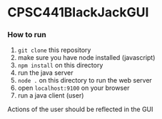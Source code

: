 # CPSC441BlackJackGUI

### How to run

1) `git clone` this repository
2) make sure you have node installed (javascript)
3) `npm install` on this directory
4) run the java server
5) `node .` on this directory to run the web server
6) open `localhost:9100` on your browser
7) run a java client (user)

Actions of the user should be reflected in the GUI
